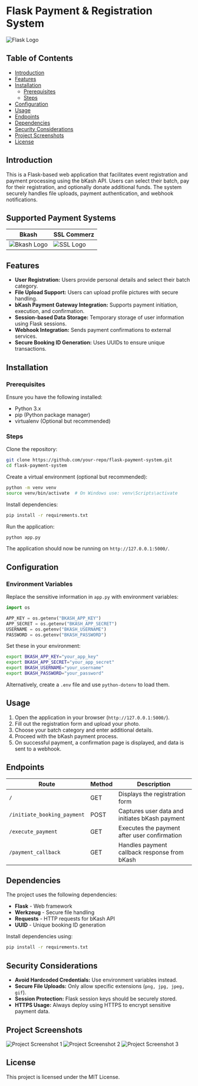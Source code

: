 # Flask Payment & Registration System

![Flask Logo](https://upload.wikimedia.org/wikipedia/commons/3/3c/Flask_logo.svg)

## Table of Contents
- [Introduction](#introduction)
- [Features](#features)
- [Installation](#installation)
  - [Prerequisites](#prerequisites)
  - [Steps](#steps)
- [Configuration](#configuration)
- [Usage](#usage)
- [Endpoints](#endpoints)
- [Dependencies](#dependencies)
- [Security Considerations](#security-considerations)
- [Project Screenshots](#project-screenshots)
- [License](#license)

## Introduction
This is a Flask-based web application that facilitates event registration and payment processing using the bKash API. Users can select their batch, pay for their registration, and optionally donate additional funds. The system securely handles file uploads, payment authentication, and webhook notifications.

## Supported Payment Systems

|Bkash| SSL Commerz |
|--|--|
| ![Bkash Logo](https://freelogopng.com/images/all_img/1656235654bkash-logo-white.png) | ![SSL Logo](https://sslcommerz.com/wp-content/uploads/2021/11/logo.png) |

## Features
- **User Registration:** Users provide personal details and select their batch category.
- **File Upload Support:** Users can upload profile pictures with secure handling.
- **bKash Payment Gateway Integration:** Supports payment initiation, execution, and confirmation.
- **Session-based Data Storage:** Temporary storage of user information using Flask sessions.
- **Webhook Integration:** Sends payment confirmations to external services.
- **Secure Booking ID Generation:** Uses UUIDs to ensure unique transactions.

## Installation

### Prerequisites
Ensure you have the following installed:

- Python 3.x
- pip (Python package manager)
- virtualenv (Optional but recommended)

### Steps

Clone the repository:

```sh
git clone https://github.com/your-repo/flask-payment-system.git
cd flask-payment-system
```

Create a virtual environment (optional but recommended):

```sh
python -m venv venv
source venv/bin/activate  # On Windows use: venv\Scripts\activate
```

Install dependencies:

```sh
pip install -r requirements.txt
```

Run the application:

```sh
python app.py
```

The application should now be running on `http://127.0.0.1:5000/`.

## Configuration

### Environment Variables
Replace the sensitive information in `app.py` with environment variables:

```python
import os

APP_KEY = os.getenv("BKASH_APP_KEY")
APP_SECRET = os.getenv("BKASH_APP_SECRET")
USERNAME = os.getenv("BKASH_USERNAME")
PASSWORD = os.getenv("BKASH_PASSWORD")
```

Set these in your environment:

```sh
export BKASH_APP_KEY="your_app_key"
export BKASH_APP_SECRET="your_app_secret"
export BKASH_USERNAME="your_username"
export BKASH_PASSWORD="your_password"
```

Alternatively, create a `.env` file and use `python-dotenv` to load them.

## Usage
1. Open the application in your browser (`http://127.0.0.1:5000/`).
2. Fill out the registration form and upload your photo.
3. Choose your batch category and enter additional details.
4. Proceed with the bKash payment process.
5. On successful payment, a confirmation page is displayed, and data is sent to a webhook.

## Endpoints

| Route                     | Method | Description                                         |
|---------------------------|--------|-----------------------------------------------------|
| `/`                       | GET    | Displays the registration form                     |
| `/initiate_booking_payment` | POST   | Captures user data and initiates bKash payment     |
| `/execute_payment`        | GET    | Executes the payment after user confirmation       |
| `/payment_callback`       | GET    | Handles payment callback response from bKash       |

## Dependencies

The project uses the following dependencies:

- **Flask** - Web framework
- **Werkzeug** - Secure file handling
- **Requests** - HTTP requests for bKash API
- **UUID** - Unique booking ID generation

Install dependencies using:

```sh
pip install -r requirements.txt
```

## Security Considerations
- **Avoid Hardcoded Credentials:** Use environment variables instead.
- **Secure File Uploads:** Only allow specific extensions (`png, jpg, jpeg, gif`).
- **Session Protection:** Flask session keys should be securely stored.
- **HTTPS Usage:** Always deploy using HTTPS to encrypt sensitive payment data.

## Project Screenshots

![Project Screenshot 1](images/SS_1.png)
![Project Screenshot 2](images/SS_2.png)
![Project Screenshot 3](images/SS_3.png)

## License
This project is licensed under the MIT License.
